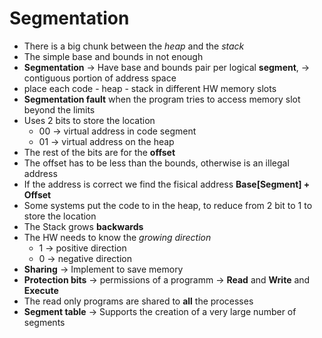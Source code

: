 # Segmentation

- There is a big chunk between the _heap_ and the _stack_
- The simple base and bounds in not enough
- **Segmentation** -> Have base and bounds pair per logical **segment**, -> contiguous portion of address space
- place each code - heap - stack in different HW memory slots
- **Segmentation fault** when the program tries to access memory slot beyond the limits
- Uses 2 bits to store the location
  - 00 -> virtual address in code segment
  - 01 -> virtual address on the heap
- The rest of the bits are for the **offset**
- The offset has to be less than the bounds, otherwise is an illegal address
- If the address is correct we find the fisical address **Base[Segment] + Offset**
- Some systems put the code to in the heap, to reduce from 2 bit to 1 to store the location
- The Stack grows **backwards**
- The HW needs to know the _growing direction_
  - 1 -> positive direction
  - 0 -> negative direction
- **Sharing** -> Implement to save memory
- **Protection bits** -> permissions of a programm -> **Read** and **Write** and **Execute**
- The read only programs are shared to **all** the processes
- **Segment table** -> Supports the creation of a very large number of segments
